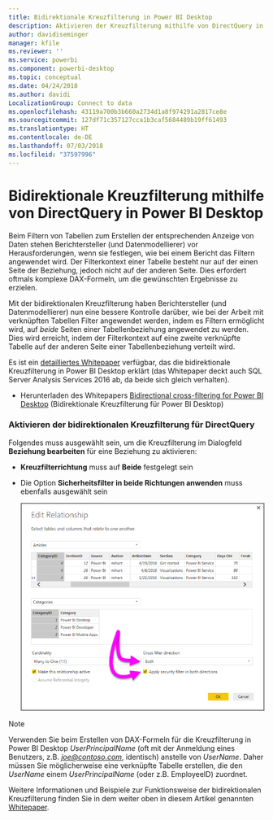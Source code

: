 ```yaml
---
title: Bidirektionale Kreuzfilterung in Power BI Desktop
description: Aktivieren der Kreuzfilterung mithilfe von DirectQuery in Power BI Desktop
author: davidiseminger
manager: kfile
ms.reviewer: ''
ms.service: powerbi
ms.component: powerbi-desktop
ms.topic: conceptual
ms.date: 04/24/2018
ms.author: davidi
LocalizationGroup: Connect to data
ms.openlocfilehash: 43119a700b3b660a2734d1a8f974291a2817ce8e
ms.sourcegitcommit: 127df71c357127cca1b3caf5684489b19ff61493
ms.translationtype: HT
ms.contentlocale: de-DE
ms.lasthandoff: 07/03/2018
ms.locfileid: "37597996"
---
```

# <a name="bidirectional-cross-filtering-using-directquery-in-power-bi-desktop"></a>Bidirektionale Kreuzfilterung mithilfe von DirectQuery in Power BI Desktop

Beim Filtern von Tabellen zum Erstellen der entsprechenden Anzeige von Daten stehen Berichtersteller (und Datenmodellierer) vor Herausforderungen, wenn sie festlegen, wie bei einem Bericht das Filtern angewendet wird. Der Filterkontext einer Tabelle besteht nur auf der einen Seite der Beziehung, jedoch nicht auf der anderen Seite. Dies erfordert oftmals komplexe DAX-Formeln, um die gewünschten Ergebnisse zu erzielen.

Mit der bidirektionalen Kreuzfilterung haben Berichtersteller (und Datenmodellierer) nun eine bessere Kontrolle darüber, wie bei der Arbeit mit verknüpften Tabellen Filter angewendet werden, indem es Filtern ermöglicht wird, auf *beide* Seiten einer Tabellenbeziehung angewendet zu werden. Dies wird erreicht, indem der Filterkontext auf eine zweite verknüpfte Tabelle auf der anderen Seite einer Tabellenbeziehung verteilt wird.

Es ist ein [detailliertes Whitepaper](http://download.microsoft.com/download/2/7/8/2782DF95-3E0D-40CD-BFC8-749A2882E109/Bidirectional%20cross-filtering%20in%20Analysis%20Services%202016%20and%20Power%20BI.docx) verfügbar, das die bidirektionale Kreuzfilterung in Power BI Desktop erklärt (das Whitepaper deckt auch SQL Server Analysis Services 2016 ab, da beide sich gleich verhalten).

* Herunterladen des Whitepapers [Bidirectional cross-filtering for Power BI Desktop](http://download.microsoft.com/download/2/7/8/2782DF95-3E0D-40CD-BFC8-749A2882E109/Bidirectional%20cross-filtering%20in%20Analysis%20Services%202016%20and%20Power%20BI.docx) (Bidirektionale Kreuzfilterung für Power BI Desktop)

### <a name="enabling-bidirectional-cross-filtering-for-directquery"></a>Aktivieren der bidirektionalen Kreuzfilterung für DirectQuery

Folgendes muss ausgewählt sein, um die Kreuzfilterung im Dialogfeld **Beziehung bearbeiten** für eine Beziehung zu aktivieren:

* **Kreuzfilterrichtung** muss auf **Beide** festgelegt sein
* Die Option **Sicherheitsfilter in beide Richtungen anwenden** muss ebenfalls ausgewählt sein

  ![](media/desktop-bidirectional-filtering/bidirectional-filtering_2.png)

> [!NOTE]
> Verwenden Sie beim Erstellen von DAX-Formeln für die Kreuzfilterung in Power BI Desktop *UserPrincipalName* (oft mit der Anmeldung eines Benutzers, z.B. <em>joe@contoso.com</em>, identisch) anstelle von *UserName*. Daher müssen Sie möglicherweise eine verknüpfte Tabelle erstellen, die den *UserName* einem *UserPrincipalName* (oder z.B. EmployeeID) zuordnet.

Weitere Informationen und Beispiele zur Funktionsweise der bidirektionalen Kreuzfilterung finden Sie in dem weiter oben in diesem Artikel genannten [Whitepaper](http://download.microsoft.com/download/2/7/8/2782DF95-3E0D-40CD-BFC8-749A2882E109/Bidirectional%20cross-filtering%20in%20Analysis%20Services%202016%20and%20Power%20BI.docx).

